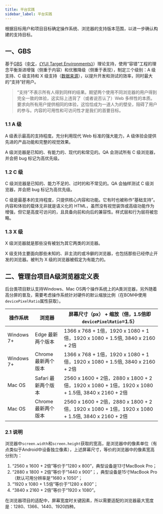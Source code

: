 ```yaml
---
title: 平台实践
sidebar_label: 平台实践
---
```


根据目标用户和项目目标确定操作系统、浏览器的支持版本范围，以进一步确认构建的支持目标。

## 一、GBS

基于[GBS](https://github.com/yui/yui3/wiki/Graded-Browser-Support)（[中文](https://github.com/cssmagic/blog/issues/47)，[《YUI Target Environments》](https://github.com/yui/yui3/wiki/YUI-Target-Environments)）理论支持，使用“容错”工程的理念平衡渐进增强（侧重于内容）和优雅降级（侧重于表现），制定三个级别：A 级支持、C 级支持和 X 级支持（[数据来源](https://tongji.baidu.com/research/site)），以提升开发和测试的效率，同时最大的“支持”好用户。

> “支持”不表示所有人得到同样的结果。期望两个使用不同浏览器的用户得到完全一致的体验，这实际上违背了（或者说否认了）Web 多样性的本质。要求向所有用户提供相同的体验，这恰恰成为一道人为的壁垒，阻碍了用户的参与。内容的可用性和可访问性才是我们的首要目标。

### 1.1 A 级
A 级表示最高的支持程度。充分利用现代 Web 标准的强大能力，A 级体验会提供先进的产品功能和完整的视觉效果。

A 级浏览器是已知的、有能力的、现代的和常见的。QA 会测试所有 C 级浏览器，并会把 bug 标记为高优先级。

### 1.2 C 级
C 级浏览器是已知的、能力不足的、过时的和不常见的。QA 会抽样测试 C 级浏览器，并会把 bug 标记为高优先级。

C 级是最基本的支持程度，只提供核心内容和功能。它有时也被称作“基础支持”。内容和体验的载体无非就是语义化的 HTML，虽然没有视觉装饰或高级功能作为增强，但它是高度可访问的，且具备向前和向后的兼容性。样式层和行为层将被忽略。

### 1.3 X 级
X 级浏览器就是那些没有被划为其它两类的浏览器。

X 级支持主要面向那些未知的、非主流的或冷僻的浏览器，也包括那些已经停止开发的浏览器。被判为 X 级的浏览器被假定为有能力的。


## 二、管理台项目A级浏览器定义表

后台类项目默认支持Windows、Mac OS两个操作系统上的A类浏览器，另外随着高分屏的普及，需要考虑操作系统针对硬件的默认缩放比例（在BOM中使用`devicePixelRatio`属性获取）。

| 操作系统   | 浏览器              | 屏幕尺寸（px） + 缩放（倍，1.5倍即`devicePixelRatio`=1.5） |
|------------|---------------------|-----------------|
| Windows 7+ | Edge 最新两个版本   | 1366 x 768 + 1倍，1920 x 1080 + 1倍，1920 x 1080 + 1.5倍, 3840 x 2160 + 2倍 |
| Windows 7+ | Chrome 最新两个版本 | 1366 x 768 + 1倍，1920 x 1080 + 1倍，1920 x 1080 + 1.5倍, 3840 x 2160 + 2倍 |
| Mac OS     | Safari 最新两个版本 | 2560 x 1600 + 2倍，2880 x 1800 + 2倍，1920 x 1080 + 1倍，1920 x 1080 + 1.5倍, 3840 x 2160 + 2倍 |
| Mac OS     | Chrome 最新两个版本 | 2560 x 1600 + 2倍，2880 x 1800 + 2倍，1920 x 1080 + 1倍，1920 x 1080 + 1.5倍, 3840 x 2160 + 2倍 |

### 2.1 说明
浏览器中`screen.width`和`screen.height`获取的宽高，是浏览器中的像素单位（有点类似于Android中设备独立像素），上述屏幕尺寸，等价的浏览器中的像素宽高分别为：
1. “2560 x 1600 + 2倍”等价于“1280 x 800”，典型设备是13寸MacBook Pro；
2. “2880 x 1800 + 2倍”等价于“1440 x 900”；，典型设备是15寸MacBook Pro（默认可用分辨率是“1680 x 1050”；
3. “1920 x 1080 + 1.5倍”等价于“1280 x 800”；
4. “3840 x 2160 + 2倍”等价于“1920 x 1080”。

在浏览器项目的适配中，屏幕宽度时关键因素，所以需要适配的浏览器最大宽度是：1280、1366、1440、1920四种。

